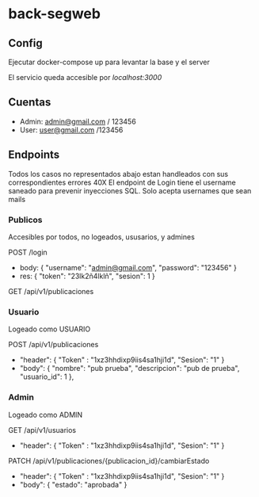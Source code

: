 # back-segweb



## Config

Ejecutar docker-compose up para levantar la base y el server

El servicio queda accesible por *localhost:3000*

## Cuentas

- Admin: admin@gmail.com / 123456
- User: user@gmail.com /123456

## Endpoints
Todos los casos no representados abajo estan handleados con sus correspondientes errores 40X 
El endpoint de Login tiene el username saneado para prevenir inyecciones SQL. Solo acepta usernames que sean mails

### Publicos
Accesibles por todos, no logeados, ususarios, y admines

POST /login 
- body: { "username": "admin@gmail.com", "password": "123456" }
- res: { "token": "23lk2ñ4lklñ", "sesion": 1 }

GET /api/v1/publicaciones 



### Usuario
Logeado como USUARIO

POST /api/v1/publicaciones 
- "header": { "Token" : "1xz3hhdixp9iis4sa1hji1d", "Sesion": "1" }
- "body": { "nombre": "pub prueba", "descripcion": "pub de prueba", "usuario_id": 1 },

### Admin
Logeado como ADMIN

GET /api/v1/usuarios
- "header": { "Token" : "1xz3hhdixp9iis4sa1hji1d", "Sesion": "1" }

PATCH /api/v1/publicaciones/{publicacion_id}/cambiarEstado
- "header": { "Token" : "1xz3hhdixp9iis4sa1hji1d", "Sesion": "1" }
- "body": { "estado": "aprobada" }